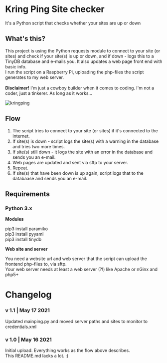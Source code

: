 # Kring Ping Site checker
It's a Python script that checks whether your sites are up or down

## What's this?
This project is using the Python requests module to connect to your site (or sites) and check if your site(s) is up or down, and if down - logs this to a TinyDB database and e-mails you. It also updates a web page front end with basic info.<br />
I run the script on a Raspberry Pi, uploading the php-files the script generates to my web server.<br /><br />
__Disclaimer!__ I'm just a cowboy builder when it comes to coding. I'm not a coder, just a tinkerer. As long as it works...

![kringping](https://user-images.githubusercontent.com/10948066/118539114-53227a80-b74f-11eb-9f2d-b7d1d5b23679.jpg)

## Flow
1. The script tries to connect to your site (or sites) if it's connected to the internet.
2. If site(s) is down - script logs the site(s) with a warning in the database and tries two more times.
3. If site(s) still down - it logs the site with an error in the database and sends you an e-mail.
4. Web pages are updated and sent via sftp to your server.
5. Repeat.
6. If site(s) that have been down is up again, script logs that to the databaase and sends you an e-mail.

## Requirements

### Python 3.x

__Modules__

pip3 install paramiko <br />
pip3 install pyyaml<br />
pip3 install tinydb<br />

__Web site and server__

You need a website url and web server that the script can upload the frontend php-files to, via sftp.<br />
Your web server needs at least a web server (?!) like Apache or nGinx and php5+

# Changelog

### v 1.1 | May 17 2021
Updated mainping.py and moved server paths and sites to monitor to credentials.xml

### v 1.0 | May 16 2021
Initial upload. Everything works as the flow above describes.<br />
This README.md lacks a lot. :) 
